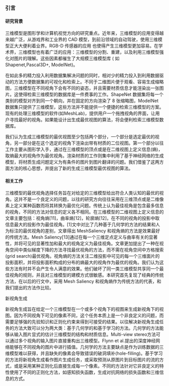 ### 引言



#### 研究背景



三维模型是图形学和计算机视觉方向的研究重点。近年来，三维模型的应用变得越来越广泛，从游戏界和工业界的 CAD 模型，到前沿领域的自动驾驶，使用三维模型正大大便利着业界。RGB-D 传感器的应用
也使得产生三维模型更加容易。在学术界，三维模型也有着广泛的应用：三维模型的分割、重建，以及利用三维模型强化对图片的理解。这些因素都催生了大规模三维模型库 ( 如Shapenet,Pascal3D+, ModelNet)。

在如此多的精力投入利用数据集解决问题的同时，相对少的精力投入到利用数据驱动的方法方便数据集的可视化和检索上。不同于二维图片便于观看、容易生成缩略图，三维模型在不同视角下会有不同的姿态，并且需要材质信息才能渲染出一张图片。这使得检索三维模型的数据库是一件费事的工作。ShapeNet 数据集将每一个类别的模型对齐到同一个朝向，并在固定的方向渲染了 8 张缩略图，ModelNet 数据集只提供了三维模型，这些方法并不能提供一个便捷的检索三维模型的方案。现有的处理三维模型的软件(如MeshLab)，提供用户一个拖拽视角的界面，让用户寻找最好的视角。如果能设计出生成最优视图的算法，将会便利检索三维模型数据库。

我们认为生成三维模型的最优视图至少包括两个部分，一个部分是选定最优的视角，另一部分是在这个选定的视角下渲染出带有材质的二位视图。第一个部分以往工作主要从图形学入手，通过在三维模型的顶点或是在二维视图上定义信息(熵)，取熵最大的视角作为最优视角。渲染材质的工作则集中利用了基于神经网络的生成模型，将材质生成问题定义为有条件的图片到图片翻译的问题。我们借鉴了这两方面方法的核心思想，并提出了新的生成三维模型最优视图的算法。



#### 相关工作

三维模型的最优视角选择任务旨在对给定的三维模型给出符合人类认知的最优的视角。这并不是一个良定义的问题，以往的研究方向往往采用在三维顶点或是二维像素上定义某种函数而将其转换为最优化问题。传统上认为最佳视角是包含最多信息的视角，不同的方法对信息的定义各不相同。在三维模型的二维视图上定义信息的文章主要包括：视角熵[11]，曲率熵[12]，轮廓熵[12]，在不同的视角的投影中取信息最大的投影作为最佳视角。[1]文中对比了几种基于几何学的方法的结果和人为标注的最优视角的差别，文章得出 MeshSaliency 和视角熵的方法是效果最好的传统方法。Mesh Saliency[13]通过在每一个三维定点定义与曲率有关的显著性，并将可见的显著性加和最大的视角定义为最佳视角。文章更加提出了一种在视角空间中类似梯度下降的方法寻找最优视角的方法，而不需在视角空间中方格搜索(grid search)最优视角。视角熵的方法关注二维投影中可见的每一个三维面片的投影面积，并将投影面积构成的分布的熵最大的视角作为最优的视角。我们认为这些方法有时并不会产生令人满意的效果。他们破坏了同一类三维模型共享同一个最佳视角的规则，并且对三维模型的建模方式很敏感。本研究首先复现了经典的传统方法，在以后的行文中，采用 Mesh Saliency 和视角熵作为传统方法的代表，和我们提出的方法作比较。



新视角生成

新视角生成旨在给定一个三维模型在一个或多个视角下的视图来生成新视角下的视图。因为不同视角下可见的像素不同，这个任务本质上是一个非良定义的问题，而需要足够强的先验知识和正则化约束来得到可接受的结果。以往解决新视角生成任务的方法大致可以分为两大类：基于几何学的和基于学习的方法。几何学的方法能够从输入图片显式的估计三维模型的结构和材质信息。Multi-view stereo方法可以通过多个视角的输入图片直接重构出三维模型。Flynn et al.提出的深度神经网络能够在不同视角的图片中进行插值。几何学的方法主要缺点是作为训练数据的三维模型难以获得，并且缺失的像素会导致错误的破洞填补(hole-filling)。基于学习的方法将新视角生成看作图片生成任务，或采取预测从原图片到目标图片的流的方式，或是采用某种正则化后直接生成每一个像素。不同的方法针对它非良定义的特性使用了不同的正则化方法，如感知损失函数，生成对抗网络的损失函数和三维信息的方式。
